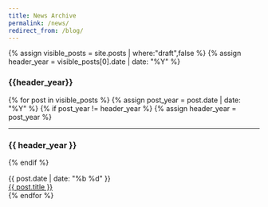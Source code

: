 ```yaml
---
title: News Archive
permalink: /news/
redirect_from: /blog/
---
```


<div>
{% assign visible_posts = site.posts | where:"draft",false %}
{% assign header_year = visible_posts[0].date | date: "%Y" %}
<h3>{{header_year}}</h3>
{% for post in visible_posts %}
  {% assign post_year = post.date | date: "%Y" %}
  {% if post_year != header_year %}
    {% assign header_year = post_year %}
    <hr>
    <h3>{{ header_year }}</h3>
  {% endif %}
  <div class="row" style="margin-top: 15px">
    <div class="col-md-1">{{ post.date | date: "%b %d" }}</div>
    <div class="col-md-10"><a href="{{ site.baseurl }}{{ post.url }}">{{ post.title }}</a></div>
  </div>
{% endfor %}
</div>
